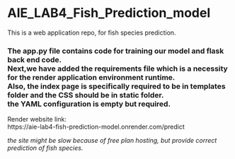 # AIE_LAB4_Fish_Prediction_model
This is a web application repo, for fish species prediction.

<h3>The app.py file contains code for training our model and flask back end code.</br>
Next,we have added the requirements file which is a necessity for the render application environment runtime.</br>
Also, the index page is specifically required to be in templates folder and the CSS should be in static folder.</br>
the YAML configuration is empty but required.</br>
</h3>
Render website link:</br>
https://aie-lab4-fish-prediction-model.onrender.com/predict</br>

*the site might be slow because of free plan hosting, but provide correct prediction of fish species.*

